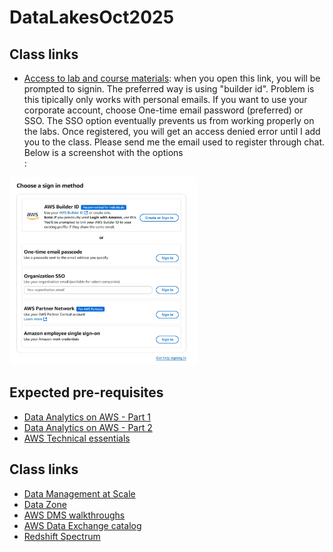 # DataLakesOct2025
## Class links
- [Access to lab and course materials](https://us-east-1.student.classrooms.aws.training/class/bsE2T5jwreefEnZX1TSNEh): when you open this link, you will be prompted to signin. The preferred way is using "builder id". Problem is this tipically only works with personal emails. If you want to use your corporate account, choose One-time email password (preferred) or SSO. The SSO option eventually prevents us from working properly on the labs. Once registered, you will get an access denied error until I add you to the class. Please send me the email used to register through chat. Below is a screenshot with the options<br>:
<img src="./lab-login.jpg" alt="login options" width="300" height="300"/>

## Expected pre-requisites
- [Data Analytics on AWS - Part 1](https://skillbuilder.aws/learn/UBHK3M9YGK/fundamentals-of-analytics-on-aws--part-1/6W9DN7W5JG)
- [Data Analytics on AWS - Part 2](https://skillbuilder.aws/learn/3CYAKC9X7J/fundamentals-of-analytics-on-aws--part-2/PSWJMV61JC)
- [AWS Technical essentials](https://skillbuilder.aws/learn/K8C2FNZM6X/aws-technical-essentials/N7Q3SXQCDY)

## Class links
- [Data Management at Scale](https://www.amazon.com/Data-Management-Scale-Enterprise-Architecture/dp/149205478X)
- [Data Zone](https://aws.amazon.com/datazone/)
- [AWS DMS walkthroughs](https://docs.aws.amazon.com/dms/latest/sbs/dms-sbs-welcome.html)
- [AWS Data Exchange catalog](https://aws.amazon.com/marketplace/search/results?ref_=adx_hp_hr_brw&trk=adx_hp_hr_brw&category=d5a43d97-558f-4be7-8543-cce265fe6d9d&FULFILLMENT_OPTION_TYPE=DATA_EXCHANGE&filters=FULFILLMENT_OPTION_TYPE)
- [Redshift Spectrum](https://docs.aws.amazon.com/redshift/latest/dg/c-getting-started-using-spectrum.html)

